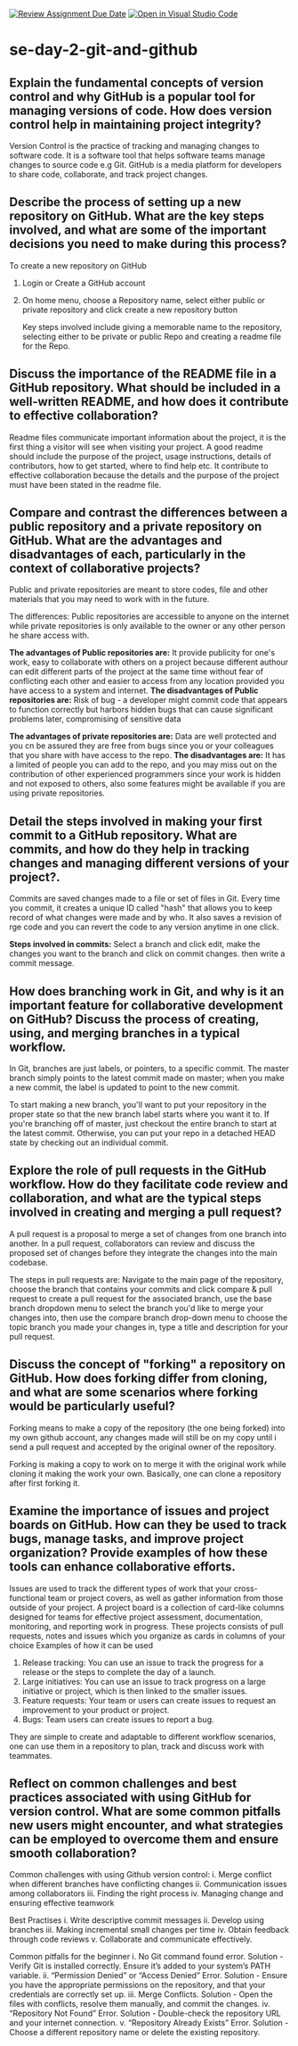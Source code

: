 [![Review Assignment Due Date](https://classroom.github.com/assets/deadline-readme-button-22041afd0340ce965d47ae6ef1cefeee28c7c493a6346c4f15d667ab976d596c.svg)](https://classroom.github.com/a/8wgCKhpZ)
[![Open in Visual Studio Code](https://classroom.github.com/assets/open-in-vscode-2e0aaae1b6195c2367325f4f02e2d04e9abb55f0b24a779b69b11b9e10269abc.svg)](https://classroom.github.com/online_ide?assignment_repo_id=15587863&assignment_repo_type=AssignmentRepo)
# se-day-2-git-and-github
## Explain the fundamental concepts of version control and why GitHub is a popular tool for managing versions of code. How does version control help in maintaining project integrity?
Version Control is the practice of tracking and managing changes to software code. It is a software tool that helps software teams manage changes to source code e.g Git.
GitHub is a media platform for developers to share code, collaborate, and track project changes.

## Describe the process of setting up a new repository on GitHub. What are the key steps involved, and what are some of the important decisions you need to make during this process?
To create a new repository on GitHub
1. Login or Create a GitHub account
2. On home menu, choose a Repository name, select either public or private repository and click create a new repository button

    Key steps involved include giving a memorable name to the repository, selecting either to be private or public Repo and creating a readme file for the Repo.

## Discuss the importance of the README file in a GitHub repository. What should be included in a well-written README, and how does it contribute to effective collaboration?
Readme files communicate important information about the project, it is the first thing a visitor will see when visiting your project. 
A good readme should include the purpose of the project, usage instructions, details of contributors, how to get started, where to find help etc.
It contribute to effective collaboration because the details and the purpose of the project must have been stated in the readme file.

## Compare and contrast the differences between a public repository and a private repository on GitHub. What are the advantages and disadvantages of each, particularly in the context of collaborative projects?
Public and private repositories are meant to store codes, file and other materials that you may need to work with in the future.

The differences: Public repositories are accessible to anyone on the internet while private repositories is only available to the owner or any other person he share access with.

**The advantages of Public repositories are:** It provide publicity for one's work, easy to collaborate with others on a project because different authour can edit different parts of the project at the same time without fear of conflicting each other and easier to access from any location provided you have access to a system and internet.
**The disadvantages of Public repositories are:** Risk of bug - a developer might commit code that appears to function correctly but harbors hidden bugs that can cause significant problems later, compromising of sensitive data

**The advantages of private repositories are:** Data are well protected and you cn be assured they are free from bugs since you or your colleagues that you share with have access to the repo.
**The disadvantages are:** It has a limited of people you can add to the repo, and you may miss out on the contribution of other experienced programmers since your work is hidden and not exposed to others, also some features might be available if you are using private repositories.


## Detail the steps involved in making your first commit to a GitHub repository. What are commits, and how do they help in tracking changes and managing different versions of your project?.
Commits are saved changes made to a file or set of files in Git. Every time you commit, it creates a unique ID called "hash" that allows you to keep record of what changes were made and by who. It also saves a revision of rge code and you can revert the code to any version anytime in one click.

**Steps involved in commits:** Select a branch and click edit, make the changes you want to the branch and click on commit changes. then write a commit message.

## How does branching work in Git, and why is it an important feature for collaborative development on GitHub? Discuss the process of creating, using, and merging branches in a typical workflow.
In Git, branches are just labels, or pointers, to a specific commit. The master branch simply points to the latest commit made on master; when you make a new commit, the label is updated to point to the new commit.

To start making a new branch, you'll want to put your repository in the proper state so that the new branch label starts where you want it to. If you're branching off of master, just checkout the entire branch to start at the latest commit. Otherwise, you can put your repo in a detached HEAD state by checking out an individual commit.

## Explore the role of pull requests in the GitHub workflow. How do they facilitate code review and collaboration, and what are the typical steps involved in creating and merging a pull request?
A pull request is a proposal to merge a set of changes from one branch into another. In a pull request, collaborators can review and discuss the proposed set of changes before they integrate the changes into the main codebase. 

The steps in pull requests are: Navigate to the main page of the repository, choose the branch that contains your commits  and click compare & pull request to create a pull request for the associated branch, use the base branch dropdown menu to select the branch you'd like to merge your changes into, then use the compare branch drop-down menu to choose the topic branch you made your changes in, type a title and description for your pull request.

## Discuss the concept of "forking" a repository on GitHub. How does forking differ from cloning, and what are some scenarios where forking would be particularly useful?
Forking means to make a copy of the repository (the one being forked) into my own github account, any changes made will still be on my copy until i send a pull request and accepted by the original owner of the repository.

Forking is making a copy to work on to merge it with the original work while cloning it making the work your own. Basically, one can clone a repository after first forking it.

## Examine the importance of issues and project boards on GitHub. How can they be used to track bugs, manage tasks, and improve project organization? Provide examples of how these tools can enhance collaborative efforts.
Issues are used to track the different types of work that your cross-functional team or project covers, as well as gather information from those outside of your project. 
A project board is a collection of card-like columns designed for teams for effective project assessment, documentation, monitoring, and reporting work in progress. These projects consists of pull requests, notes and issues which you organize as cards in columns of your choice
Examples of how it can be used
1. Release tracking: You can use an issue to track the progress for a release or the steps to complete the day of a launch.
2. Large initiatives: You can use an issue to track progress on a large initiative or project, which is then linked to the smaller issues.
3. Feature requests: Your team or users can create issues to request an improvement to your product or project.
4. Bugs: Team users can create issues to report a bug.

They are simple to create and adaptable to different workflow scenarios, one can use them in a repository to plan, track and discuss work with teammates.
   
## Reflect on common challenges and best practices associated with using GitHub for version control. What are some common pitfalls new users might encounter, and what strategies can be employed to overcome them and ensure smooth collaboration?
Common challenges with using Github version control:
i. Merge conflict when different branches have conflicting changes
ii. Communication issues among collaborators
iii. Finding the right process
iv. Managing change and ensuring effective teamwork

Best Practises
i. Write descriptive commit messages
ii. Develop using branches
iii. Making incremental small changes per time
iv. Obtain feedback through code reviews
v. Collaborate and communicate effectively.

Common pitfalls for the beginner
i. No Git command found error. Solution - Verify Git is installed correctly. Ensure it’s added to your system’s PATH variable.
ii. “Permission Denied” or “Access Denied” Error. Solution - Ensure you have the appropriate permissions on the repository, and that your credentials are correctly set up.
iii. Merge Conflicts. Solution - Open the files with conflicts, resolve them manually, and commit the changes.
iv. “Repository Not Found” Error. Solution - Double-check the repository URL and your internet connection.
v. “Repository Already Exists” Error. Solution - Choose a different repository name or delete the existing repository.
